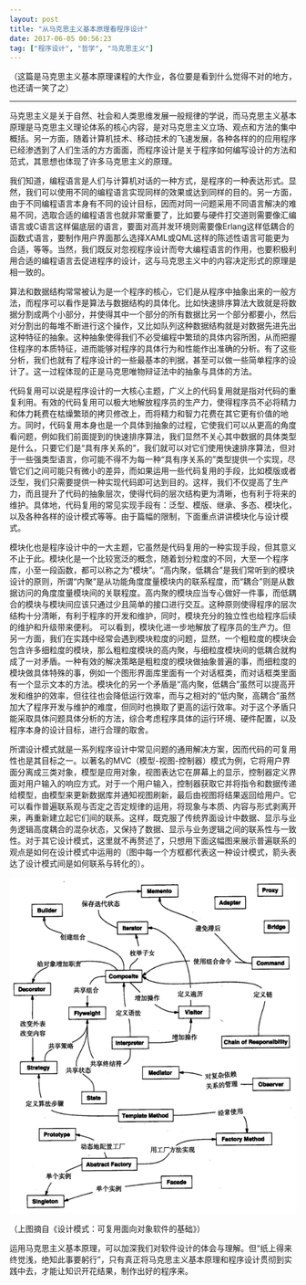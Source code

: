 ```yaml
---
layout: post
title: "从马克思主义基本原理看程序设计"
date: 2017-06-05 00:56:23
tag: ["程序设计", "哲学", "马克思主义"]
---
```


（这篇是马克思主义基本原理课程的大作业，各位要是看到什么觉得不对的地方，也还请一笑了之）

<!--more-->

---

马克思主义是关于自然、社会和人类思维发展一般规律的学说，而马克思主义基本原理是马克思主义理论体系的核心内容，是对马克思主义立场、观点和方法的集中概括。另一方面，随着计算机技术、移动技术的飞速发展，各种各样的的应用程序已经渗透到了人们生活的方方面面，而程序设计是关于程序如何编写设计的方法和范式，其思想也体现了许多马克思主义的原理。

我们知道，编程语言是人们与计算机对话的一种方式，是程序的一种表达形式。显然，我们可以使用不同的编程语言实现同样的效果或达到同样的目的。另一方面，由于不同编程语言本身有不同的设计目标，因而对同一问题采用不同语言解决的难易不同，选取合适的编程语言也就非常重要了，比如要与硬件打交道则需要像汇编语言或C语言这样偏底层的语言，要面对高并发环境则需要像Erlang这样低耦合的函数式语言，要制作用户界面那么选择XAML或QML这样的陈述性语言可能更为合适，等等。当然，我们既反对忽视程序设计而夸大编程语言的作用，也要积极利用合适的编程语言去促进程序的设计，这与马克思主义中的内容决定形式的原理是相一致的。

算法和数据结构常常被认为是一个程序的核心，它们是从程序中抽象出来的一般方法，而程序可以看作是算法与数据结构的具体化。比如快速排序算法大致就是将数据分割成两个小部分，并使得其中一个部分的所有数据比另一个部分都要小，然后对分割出的每堆不断进行这个操作，又比如队列这种数据结构就是对数据先进先出这种特征的抽象。这种抽象使得我们不必受编程中繁琐的具体内容所困，从而把握住程序的本质特征，进而能够对程序的具体行为和性能作出准确的分析。有了这些分析，我们也就有了程序设计的一些最基本的判据，甚至可以做一些简单程序的设计了。这一过程体现的正是马克思唯物辩证法中的抽象与具体的方法。

代码复用可以说是程序设计的一大核心主题，广义上的代码复用就是指对代码的重复利用。有效的代码复用可以极大地解放程序员的生产力，使得程序员不必将精力和体力耗费在枯燥繁琐的拷贝修改上，而将精力和智力花费在其它更有价值的地方。同时，代码复用本身也是一个具体到抽象的过程，它使我们可以从更高的角度看问题，例如我们前面提到的快速排序算法，我们显然不关心其中数据的具体类型是什么，只要它们是“具有序关系的”，我们就可以对它们使用快速排序算法，但对于一些强类型语言，你可能不得不为每一种“具有序关系的”类型提供一个实现，尽管它们之间可能只有微小的差异，而如果运用一些代码复用的手段，比如模版或者泛型，我们只需要提供一种实现代码即可达到目的。这样，我们不仅提高了生产力，而且提升了代码的抽象层次，使得代码的层次结构更为清晰，也有利于将来的维护。具体地，代码复用的常见实现手段有：泛型、模版、继承、多态、模块化，以及各种各样的设计模式等等。由于篇幅的限制，下面重点讲讲模块化与设计模式。

模块化也是程序设计中的一大主题，它虽然是代码复用的一种实现手段，但其意义不止于此。模块化是一个比较宽泛的概念，随着划分粒度的不同，大至一个程序库，小至一段函数，都可以称之为“模块”。“高内聚，低耦合”是我们常听到的模块设计的原则，所谓“内聚”是从功能角度度量模块内的联系程度，而“耦合”则是从数据访问的角度度量模块间的关联程度。高内聚的模块应当专心做好一件事，而低耦合的模块与模块间应该只通过少且简单的接口进行交互。这种原则使得程序的层次结构十分清晰，有利于程序的开发和维护，同时，模块充分的独立性也给程序后续的维护和升级带来便利。
可以看到，模块化进一步地解放了程序员的生产力。但另一方面，我们在实践中经常会遇到模块粒度的问题，显然，一个粗粒度的模块会包含许多细粒度的模块，那么粗粒度模块的高内聚，与细粒度模块间的低耦合就构成了一对矛盾。一种有效的解决策略是粗粒度的模块做抽象普遍的事，而细粒度的模块做具体特殊的事，例如一个图形界面库里面有一个对话框类，而对话框类里面有一个显示文本的方法。模块化的另一个矛盾是“高内聚，低耦合”虽然可以提高开发和维护的效率，但往往也会降低运行效率，而与之相对的“低内聚，高耦合”虽然加大了程序开发与维护的难度，但同时也换取了更高的运行效率。对于这个矛盾只能采取具体问题具体分析的方法，综合考虑程序具体的运行环境、硬件配置，以及程序本身的设计目标，进行合理的取舍。

所谓设计模式就是一系列程序设计中常见问题的通用解决方案，因而代码的可复用性也是其目标之一。以著名的MVC（模型-视图-控制器）模式为例，它将用户界面分离成三类对象，模型是应用对象，视图表达它在屏幕上的显示，控制器定义界面对用户输入的响应方式。对于一个用户输入，控制器获取它并将指令和数据传递给模型，由模型来更新数据库并通知视图刷新，最后由视图将结果返回给用户。它可以看作普遍联系观与否定之否定规律的运用，将现象与本质、内容与形式剥离开来，再重新建立起它们间的联系。这样，既克服了传统界面设计中数据、显示与业务逻辑高度耦合的混杂状态，又保持了数据、显示与业务逻辑之间的联系性与一致性。对于其它设计模式，这里就不再赘述了，只想用下面这幅图来展示普遍联系的观点是如何在设计模式中运用的（图中每一个方框都代表这一种设计模式，箭头表达了设计模式间是如何联系与转化的）。

![设计模式之间的关系](/images/posts/MarxismInProgramDesign/connection.png)

（上图摘自《设计模式：可复用面向对象软件的基础》）

运用马克思主义基本原理，可以加深我们对软件设计的体会与理解。但“纸上得来终觉浅，绝知此事要躬行”，只有真正将马克思主义基本原理和程序设计贯彻到实践中去，才能让知识开花结果，制作出好的程序来。
